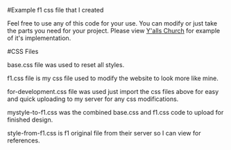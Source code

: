 #Example f1 css file that I created

Feel free to use any of this code for your use. You can modify or just take the parts you need for your project. Please view [Y'alls Church](http://bit.ly/kfA3ep) for example of it's implementation.

#CSS Files

base.css file was used to reset all styles.

f1.css file is my css file used to modify the website to look more like mine.

for-development.css file was used just import the css files above for easy and quick uploading to my server for any css modifications.

mystyle-to-f1.css was the combined base.css and f1.css code to upload for finished design.

style-from-f1.css is f1 original file from their server so I can view for references.